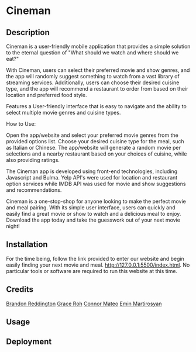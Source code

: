 # Cineman

## Description 
Cineman  is a user-friendly mobile application that provides a simple solution to the eternal question of "What should we watch and where should we eat?"

With Cineman, users can select their preferred movie and show genres, and the app will randomly suggest something to watch from a vast library of streaming services. Additionally, users can choose their desired cuisine type, and the app will recommend a restaurant to order from based on their location and preferred food style.

Features a User-friendly interface that is easy to navigate and the ability to select multiple movie genres and cuisine types.

How to Use:
<!-- Download and install the Cineman app on your mobile device. -->
Open the app/website and select your preferred movie genres from the provided options list.
Choose your desired cuisine type for the meal, such as Italian or Chinese.
The app/website will generate a random movie per selections and a nearby restaurant based on your choices of cuisine, while also providing ratings. 
<!-- If desired, you can order your meal directly through the app with one of the integrated food delivery services. -->
The Cineman app is developed using front-end technologies, including Javascript and Bulma. Yelp API's were used for location and restaurant option services while IMDB API was used for movie and show suggestions and recommendations.
<!-- Integration with popular food delivery services such as Uber Eats and DoorDash.
Conclusion -->
Cineman is a one-stop-shop for anyone looking to make the perfect movie and meal pairing. With its simple user interface, users can quickly and easily find a great movie or show to watch and a delicious meal to enjoy. Download the app today and take the guesswork out of your next movie night!

<!-- Insert Photo of final design here -->

## Installation
For the time being, follow the link provided to enter our website and begin easily finding your next movie and meal. 
http://127.0.0.1:5500/index.html. No particular tools or software are required to run this website at this time. 

## Credits
[Brandon Reddington](https://github.com/b-reddington)
[Grace Roh](https://github.com/graceee96)
[Connor Mateo](https://github.com/cmateo99)
[Emin Martirosyan](https://github.com/em1nm)

## Usage


## Deployment
